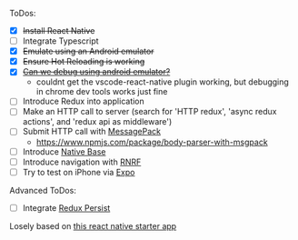 ToDos:

- [x] ~~Install React Native~~
- [ ] Integrate Typescript
- [x] ~~Emulate using an Android emulator~~
- [x] ~~Ensure Hot Reloading is working~~
- [x] ~~[Can we debug using android emulator?](https://github.com/Microsoft/vscode-react-native)~~
  - couldnt get the vscode-react-native plugin working, but debugging in chrome dev tools works just fine
- [ ] Introduce Redux into application
- [ ] Make an HTTP call to server (search for 'HTTP redux', 'async redux actions', and 'redux api as middleware')
- [ ] Submit HTTP call with [MessagePack](https://msgpack.org/index.html)
  - https://www.npmjs.com/package/body-parser-with-msgpack
- [ ] Introduce [Native Base](https://nativebase.io/)
- [ ] Introduce navigation with [RNRF](http://docs.nativebase.io/docs/examples/navigation/RNRFBasicExample.html)
- [ ] Try to test on iPhone via [Expo](expo.io)

Advanced ToDos:
- [ ] Integrate [Redux Persist](https://github.com/rt2zz/redux-persist)

Losely based on [this react native starter app](https://github.com/mcnamee/react-native-starter-kit)
